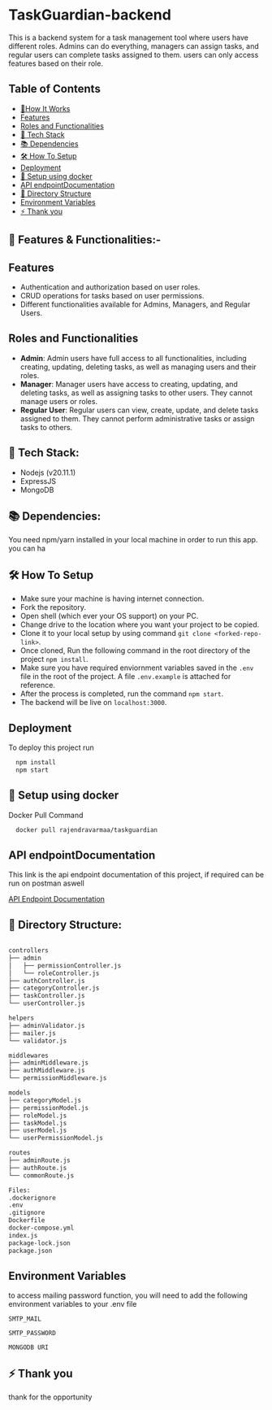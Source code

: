 
# TaskGuardian-backend

This is a backend system for a task management tool where users have different roles. Admins can do everything, managers can assign tasks, and regular users can complete tasks assigned to them. users can only access features based on their role.



## Table of Contents


  - [📃How It Works](#-how-it-works)
  - [Features](#features)
  - [Roles and Functionalities](#roles-and-functionalities)
  - [🔧 Tech Stack](#-tech-stack)
  - [📚 Dependencies](#-dependencies)
  - [🛠️ How To Setup](#️-how-to-setup)
  - [Deployment](#deployment)
  - [🐳 Setup using docker](#-setup-using-docker)
  - [API endpointDocumentation](#api-endpointdocumentation)
  - [📁 Directory Structure](#-directory-structure)
  - [Environment Variables](#environment-variables)
  - [⚡ Thank you](#-thank-you)
 
    
## 📃 Features & Functionalities:-


## Features

-   Authentication and authorization based on user roles.
-   CRUD operations for tasks based on user permissions.
-   Different functionalities available for Admins, Managers, and Regular Users.


## Roles and Functionalities

-   **Admin**: Admin users have full access to all functionalities, including creating, updating, deleting tasks, as well as managing users and their roles.
-   **Manager**: Manager users have access to creating, updating, and deleting tasks, as well as assigning tasks to other users. They cannot manage users or roles.
-   **Regular User**: Regular users can view, create, update, and delete tasks assigned to them. They cannot perform administrative tasks or assign tasks to others.



## 🔧 Tech Stack:

-   Nodejs (v20.11.1)
-   ExpressJS
-   MongoDB


## 📚 Dependencies:

You need npm/yarn installed in your local machine in order to run this app.
you can ha

## 🛠️ How To Setup

-   Make sure your machine is having internet connection.
-   Fork the repository.
-   Open shell (which ever your OS support) on your PC.
-   Change drive to the location where you want your project to be copied.
-   Clone it to your local setup by using command `git clone <forked-repo-link>`.
-   Once cloned, Run the following command in the root directory of the project `npm install`.
-   Make sure you have required enviornment variables saved in the `.env` file in the root of the project. A file `.env.example` is attached for reference.
-   After the process is completed, run the command `npm start`.
-   The backend will be live on `localhost:3000`.






## Deployment

To deploy this project run


```bash
  npm install
  npm start
```
## 🐳 Setup using docker


Docker Pull Command
```bash
  docker pull rajendravarmaa/taskguardian
```
## API endpointDocumentation

This link is the api endpoint documentation of this project,
if required can be run on postman aswell

[API Endpoint Documentation](https://documenter.getpostman.com/view/33804543/2sA35G4NLG)


## 📁 Directory Structure:

```bash

controllers
├── admin
│   ├── permissionController.js
│   └── roleController.js
├── authController.js
├── categoryController.js
├── taskController.js
└── userController.js

helpers
├── adminValidator.js
├── mailer.js
└── validator.js

middlewares
├── adminMiddleware.js
├── authMiddleware.js
└── permissionMiddleware.js

models
├── categoryModel.js
├── permissionModel.js
├── roleModel.js
├── taskModel.js
├── userModel.js
└── userPermissionModel.js

routes
├── adminRoute.js
├── authRoute.js
└── commonRoute.js

Files:
.dockerignore
.env
.gitignore
Dockerfile
docker-compose.yml
index.js
package-lock.json
package.json

```

## Environment Variables

to access mailing password function, you will need to add the following environment variables to your .env file

`SMTP_MAIL`

`SMTP_PASSWORD`

`MONGODB URI`


## ⚡ Thank you

thank for the opportunity
